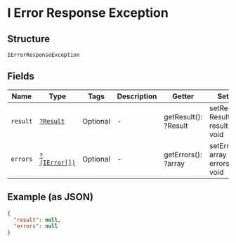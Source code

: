 
# I Error Response Exception

## Structure

`IErrorResponseException`

## Fields

| Name | Type | Tags | Description | Getter | Setter |
|  --- | --- | --- | --- | --- | --- |
| `result` | [`?Result`](../../doc/models/result.md) | Optional | - | getResult(): ?Result | setResult(?Result result): void |
| `errors` | [`?(IError[])`](../../doc/models/i-error.md) | Optional | - | getErrors(): ?array | setErrors(?array errors): void |

## Example (as JSON)

```json
{
  "result": null,
  "errors": null
}
```

